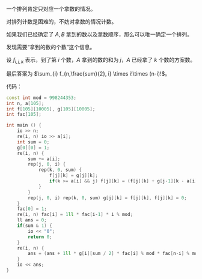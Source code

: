 一个排列肯定只对应一个拿数的情况。

对排列计数是困难的，不妨对拿数的情况计数。

如果我们已经确定了 $A,B$ 拿到的数以及拿数顺序，那么可以唯一确定一个排列。

发现需要“拿到的数的个数”这个信息。

设 $f_{i,j,k}$ 表示，到了第 $i$ 个数，$A$ 拿到的数的和为 $j$，$A$ 已经拿了 $k$ 个数的方案数。

最后答案为 $\sum_{i} f_{n,\frac{sum}{2}, i} \times i!\times (n-i)!$。

代码：

```cpp
const int mod = 998244353;
int n, a[105];
int f[105][10005], g[105][10005];
int fac[105];

int main () {
    io >> n;
    re(i, n) io >> a[i];
    int sum = 0;
    g[0][0] = 1;
    re(i, n) {
        sum += a[i];
        rep(j, 0, i) {
            rep(k, 0, sum) {
                f[j][k] = g[j][k];
                if(k >= a[i] && j) f[j][k] = (f[j][k] + g[j-1][k - a[i]]) % mod;
            }
        }
        rep(j, 0, i) rep(k, 0, sum) g[j][k] = f[j][k], f[j][k] = 0;
    }
    fac[0] = 1;
    re(i, n) fac[i] = 1ll * fac[i-1] * i % mod;
    ll ans = 0;
    if(sum & 1) {
        io << "0";
        return 0;
    }
    re(i, n) {
        ans = (ans + 1ll * g[i][sum / 2] * fac[i] % mod * fac[n-i] % mod) % mod;
    }
    io << ans;
}
```
